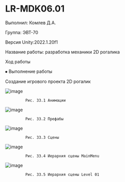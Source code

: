 # LR-MDK06.01		
Выполнил: Комлев Д.А.

Группа: ЭВТ-70

Версия Unity:2022.1.20f1

Название работы: разработка механики 2D рогалика

Ход работы

⦁	Выполнение работы

Создание игрового проекта 2D рогалик

 ![image](https://user-images.githubusercontent.com/119409903/205115136-d7da3d46-f6b5-4d2f-90c9-d404858658d8.png)
 
             Рис. 33.1 Анимации

 ![image](https://user-images.githubusercontent.com/119409903/205116814-b3a92368-1401-432f-920d-f0a95b71868e.png)

             Рис. 33.2 Префабы

 ![image](https://user-images.githubusercontent.com/119409903/205116873-98089663-cfc2-4ca8-b50b-a02b825064ef.png)
 
             Рис. 33.3 Сцены



 ![image](https://user-images.githubusercontent.com/119409903/205116943-8876aa3a-d3d5-4860-a0c2-57a8ccdeea4d.png)

             Рис. 33.4 Иерархия сцены MainMenu

 ![image](https://user-images.githubusercontent.com/119409903/205117058-e5f6cd7b-f063-42ce-b4cc-5e07fae91a8b.png)

             Рис. 33.5 Иерархия сцены Level 01
